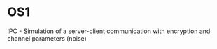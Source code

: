 # OS1
IPC - Simulation of a server-client communication with encryption and channel parameters (noise)
